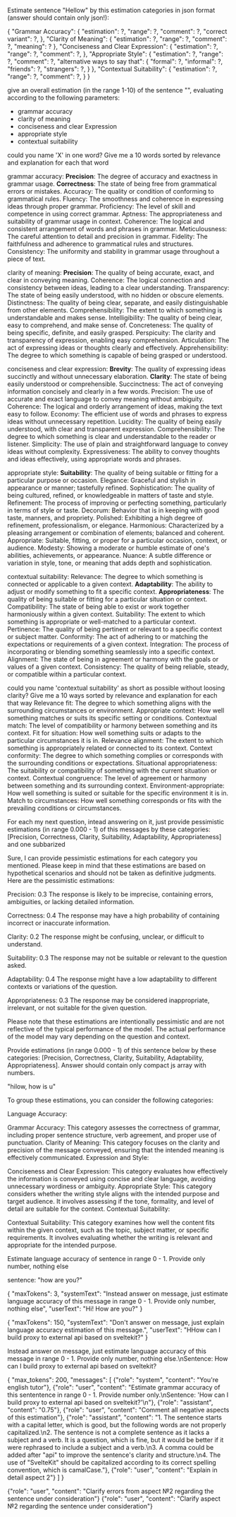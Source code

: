 Estimate sentence "Hellow" by this estimation categories in json format (answer should contain only json!):

{
    "Grammar Accuracy": {
        "estimation": ?,
        "range": ?,
        "comment": ?,
        "correct variant": ?,
    },
    "Clarity of Meaning": {
        "estimation": ?,
        "range": ?,
        "comment": ?,
        "meaning": ?
    },
    "Conciseness and Clear Expression": {
        "estimation": ?,
        "range": ?,
        "comment": ?,
    },
    "Appropriate Style": {
        "estimation": ?,
        "range": ?,
        "comment": ?,
        "alternative ways to say that": {
            "formal": ?,
            "informal": ?,
            "friends": ?,
            "strangers": ?,
        }
    },
    "Contextual Suitability": {
        "estimation": ?,
        "range": ?,
        "comment": ?,
    }
}


give an overall estimation (in the range 1-10) of the sentence "", evaluating according to the following parameters:
- grammar accuracy
- clarity of meaning
- conciseness and clear Expression
- appropriate style
- contextual suitability


could you name 'X' in one word? Give me a 10 words  sorted by relevance and explanation for each that word

grammar accuracy:
    **Precision**: The degree of accuracy and exactness in grammar usage.
    **Correctness**: The state of being free from grammatical errors or mistakes.
    Accuracy: The quality or condition of conforming to grammatical rules.
    Fluency: The smoothness and coherence in expressing ideas through proper grammar.
    Proficiency: The level of skill and competence in using correct grammar.
    Aptness: The appropriateness and suitability of grammar usage in context.
    Coherence: The logical and consistent arrangement of words and phrases in grammar.
    Meticulousness: The careful attention to detail and precision in grammar.
    Fidelity: The faithfulness and adherence to grammatical rules and structures.
    Consistency: The uniformity and stability in grammar usage throughout a piece of text.

clarity of meaning:
    **Precision**: The quality of being accurate, exact, and clear in conveying meaning.
    Coherence: The logical connection and consistency between ideas, leading to a clear understanding.
    Transparency: The state of being easily understood, with no hidden or obscure elements.
    Distinctness: The quality of being clear, separate, and easily distinguishable from other elements.
    Comprehensibility: The extent to which something is understandable and makes sense.
    Intelligibility: The quality of being clear, easy to comprehend, and make sense of.
    Concreteness: The quality of being specific, definite, and easily grasped.
    Perspicuity: The clarity and transparency of expression, enabling easy comprehension.
    Articulation: The act of expressing ideas or thoughts clearly and effectively.
    Apprehensibility: The degree to which something is capable of being grasped or understood.

conciseness and clear expression:
    **Brevity**: The quality of expressing ideas succinctly and without unnecessary elaboration.
    **Clarity**: The state of being easily understood or comprehensible.
    Succinctness: The act of conveying information concisely and clearly in a few words.
    Precision: The use of accurate and exact language to convey meaning without ambiguity.
    Coherence: The logical and orderly arrangement of ideas, making the text easy to follow.
    Economy: The efficient use of words and phrases to express ideas without unnecessary repetition.
    Lucidity: The quality of being easily understood, with clear and transparent expression.
    Comprehensibility: The degree to which something is clear and understandable to the reader or listener.
    Simplicity: The use of plain and straightforward language to convey ideas without complexity.
    Expressiveness: The ability to convey thoughts and ideas effectively, using appropriate words and phrases.

appropriate style:
    **Suitability**: The quality of being suitable or fitting for a particular purpose or occasion.
    Elegance: Graceful and stylish in appearance or manner; tastefully refined.
    Sophistication: The quality of being cultured, refined, or knowledgeable in matters of taste and style.
    Refinement: The process of improving or perfecting something, particularly in terms of style or taste.
    Decorum: Behavior that is in keeping with good taste, manners, and propriety.
    Polished: Exhibiting a high degree of refinement, professionalism, or elegance.
    Harmonious: Characterized by a pleasing arrangement or combination of elements; balanced and coherent.
    Appropriate: Suitable, fitting, or proper for a particular occasion, context, or audience.
    Modesty: Showing a moderate or humble estimate of one's abilities, achievements, or appearance.
    Nuance: A subtle difference or variation in style, tone, or meaning that adds depth and sophistication.

contextual suitability:
    Relevance: The degree to which something is connected or applicable to a given context.
    **Adaptability**: The ability to adjust or modify something to fit a specific context.
    **Appropriateness**: The quality of being suitable or fitting for a particular situation or context.
    Compatibility: The state of being able to exist or work together harmoniously within a given context.
    Suitability: The extent to which something is appropriate or well-matched to a particular context.
    Pertinence: The quality of being pertinent or relevant to a specific context or subject matter.
    Conformity: The act of adhering to or matching the expectations or requirements of a given context.
    Integration: The process of incorporating or blending something seamlessly into a specific context.
    Alignment: The state of being in agreement or harmony with the goals or values of a given context.
    Consistency: The quality of being reliable, steady, or compatible within a particular context.

could you name 'contextual suitability' as short as possible without loosing clarity? Give me a 10 ways sorted by relevance and explanation for each that way
    Relevance fit: The degree to which something aligns with the surrounding circumstances or environment.
    Appropriate context: How well something matches or suits its specific setting or conditions.
    Contextual match: The level of compatibility or harmony between something and its context.
    Fit for situation: How well something suits or adapts to the particular circumstances it is in.
    Relevance alignment: The extent to which something is appropriately related or connected to its context.
    Context conformity: The degree to which something complies or corresponds with the surrounding conditions or expectations.
    Situational appropriateness: The suitability or compatibility of something with the current situation or context.
    Contextual congruence: The level of agreement or harmony between something and its surrounding context.
    Environment-appropriate: How well something is suited or suitable for the specific environment it is in.
    Match to circumstances: How well something corresponds or fits with the prevailing conditions or circumstances.



For each my next question, intead answering on it, just provide pessimistic estimations (in range 0.000 - 1) of this messages by these categories: [Precision, Correctness, Clarity, Suitability, Adaptability, Appropriateness] and one subbarized

Sure, I can provide pessimistic estimations for each category you mentioned. Please keep in mind that these estimations are based on hypothetical scenarios and should not be taken as definitive judgments. Here are the pessimistic estimations:

Precision: 0.3
The response is likely to be imprecise, containing errors, ambiguities, or lacking detailed information.

Correctness: 0.4
The response may have a high probability of containing incorrect or inaccurate information.

Clarity: 0.2
The response might be confusing, unclear, or difficult to understand.

Suitability: 0.3
The response may not be suitable or relevant to the question asked.

Adaptability: 0.4
The response might have a low adaptability to different contexts or variations of the question.

Appropriateness: 0.3
The response may be considered inappropriate, irrelevant, or not suitable for the given question.

Please note that these estimations are intentionally pessimistic and are not reflective of the typical performance of the model. The actual performance of the model may vary depending on the question and context.




Provide estimations (in range 0.000 - 1) of this sentence below by these categories: [Precision, Correctness, Clarity, Suitability, Adaptability, Appropriateness]. Answer should contain only compact js array with numbers.

"hilow, how is u"




To group these estimations, you can consider the following categories:

Language Accuracy:

Grammar Accuracy: This category assesses the correctness of grammar, including proper sentence structure, verb agreement, and proper use of punctuation.
Clarity of Meaning: This category focuses on the clarity and precision of the message conveyed, ensuring that the intended meaning is effectively communicated.
Expression and Style:

Conciseness and Clear Expression: This category evaluates how effectively the information is conveyed using concise and clear language, avoiding unnecessary wordiness or ambiguity.
Appropriate Style: This category considers whether the writing style aligns with the intended purpose and target audience. It involves assessing if the tone, formality, and level of detail are suitable for the context.
Contextual Suitability:

Contextual Suitability: This category examines how well the content fits within the given context, such as the topic, subject matter, or specific requirements. It involves evaluating whether the writing is relevant and appropriate for the intended purpose.




Estimate language accuracy of sentence in range 0 - 1. Provide only number, nothing else

sentence: "how are you?"




{
    "maxTokens": 3,
    "systemText": "Instead answer on message, just estimate language accuracy of this message in range 0 - 1. Provide only number, nothing else",
    "userText": "Hi! How are you?"
}



{
    "maxTokens": 150,
    "systemText": "Don't answer on message, just explain language accuracy estimation of this message.",
    "userText": "HHow can I build proxy to external api based on sveltekit?"
}

Instead answer on message, just estimate language accuracy of this message in range 0 - 1. Provide only number, nothing else.\nSentence: How can I build proxy to external api based on sveltekit?




{
    "max_tokens": 200,
    "messages": [
        {"role": "system", "content": "You're english tutor"},
        {"role": "user", "content": "Estimate grammar accuracy of this sententence in range 0 - 1. Provide number only.\nSentence: 'How can I build proxy to external api based on sveltekit?'\n"},
        {"role": "assistant", "content": "0.75"},
        {"role": "user", "content": "Comment all negative aspects of this estimation"},
        {"role": "assistant", "content": "1. The sentence starts with a capital letter, which is good, but the following words are not properly capitalized.\n2. The sentence is not a complete sentence as it lacks a subject and a verb. It is a question, which is fine, but it would be better if it were rephrased to include a subject and a verb.\n3. A comma could be added after \"api\" to improve the sentence's clarity and structure.\n4. The use of \"SvelteKit\" should be capitalized according to its correct spelling convention, which is camalCase."},
        {"role": "user", "content": "Explain in detail aspect 2"}
    ]
}


{"role": "user", "content": "Clarify errors from aspect №2 regarding the sentence under consideration"}
{"role": "user", "content": "Clarify aspect №2 regarding the sentence under consideration"}
